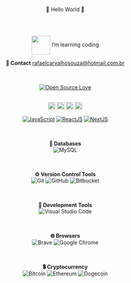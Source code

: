 <!-- https://github.com/iuricode/readme-template/blob/main/badges/badges.md -->
<!-- https://dev.to/envoy_/150-badges-for-github-pnk -->

<div align="center"> 
👋 Hello World 👋

<br><br>

<img align="center" src="https://media.giphy.com/media/ULb3E2pDABUMurdUBE/giphy.gif" width="50"> I’m learning coding

**📱 Contact**
rafaelcarvalhosouza@hotmail.com.br

<br><br>
[![Open Source Love](https://badges.frapsoft.com/os/v2/open-source.svg?v=103)](https://github.com/rafael-csouza)
<br><br>

<code><img height="20" src="https://img.shields.io/badge/-CSS-333333?style=flat&logo=CSS3&logoColor=1572B6"></code>
<code><img height="20" src="https://img.shields.io/badge/-Git-20232A?style=flat&logo=git&logoColor=007ACC"></code>
<code><img height="20" src="https://img.shields.io/badge/Ubuntu-E95420?style=for-the-badge&logo=ubuntu&logoColor=white"></code>
<code><img height="20" src="https://img.shields.io/badge/Bitbucket-330F63?style=for-the-badge&logo=bitbucket&logoColor=white"></code>

[![JavaScript](https://img.shields.io/badge/-JavaScript-%23F7DF1C?style=flat-square&logo=javascript&logoColor=000000&labelColor=%23F7DF1C&color=%23FFCE5A)](https://www.javascript.com/)
[![ReactJS](https://img.shields.io/badge/-ReactJS-%23282C34?style=flat-square&logo=react)](https://reactjs.org/)
[![NextJS](https://img.shields.io/badge/-NextJs-black?style=flat-square&logo=next.js)](https://nextjs.org/)

<br/><br/>**💾 Databases**<br/>
![MySQL](https://img.shields.io/badge/mysql-%2300f.svg?style=for-the-badge&logo=mysql&logoColor=white)

<br/><br/>**⚙️ Version Control Tools**<br/>
![Git](https://img.shields.io/badge/git-%23F05033.svg?style=for-the-badge&logo=git&logoColor=white) ![GitHub](https://img.shields.io/badge/github-%23121011.svg?style=for-the-badge&logo=github&logoColor=white) ![Bitbucket](https://img.shields.io/badge/bitbucket-%230047B3.svg?style=for-the-badge&logo=bitbucket&logoColor=white)

<br/><br/>**🔧 Development Tools**<br/>
![Visual Studio Code](https://img.shields.io/badge/Visual%20Studio%20Code-0078d7.svg?style=for-the-badge&logo=visual-studio-code&logoColor=white)

<br/><br/>**🌐 Browsers**<br/>
![Brave](https://img.shields.io/badge/Brave-FB542B?style=for-the-badge&logo=Brave&logoColor=white)
![Google Chrome](https://img.shields.io/badge/Google%20Chrome-4285F4?style=for-the-badge&logo=GoogleChrome&logoColor=white)

<br/><br/>**💲 Cryptocurrency**<br/>
![Bitcoin](https://img.shields.io/badge/Bitcoin-000?style=for-the-badge&logo=bitcoin&logoColor=white)
![Ethereum](https://img.shields.io/badge/Ethereum-3C3C3D?style=for-the-badge&logo=Ethereum&logoColor=white)
![Dogecoin](https://img.shields.io/badge/dogecoin-B59A30?style=for-the-badge&logo=dogecoin&logoColor=white)

<!-- [![GitHub followers](https://img.shields.io/github/followers/rafael-csouza?label=Follow&style=social)](https://github.com/rafael-csouza/?tab=follow) -->

<!-- <img height="20"  src="https://github-readme-stats.vercel.app/api?username=rafael-csouza&show_icons=true&theme=gotham" alt="rafael-csouza)" /> -->
